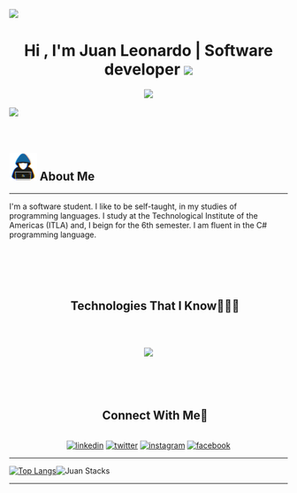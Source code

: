 <img src="https://user-images.githubusercontent.com/73097560/115834477-dbab4500-a447-11eb-908a-139a6edaec5c.gif">
<h1 align="center"><b>Hi , I'm Juan Leonardo | Software developer </b><img src="https://media.giphy.com/media/hvRJCLFzcasrR4ia7z/giphy.gif" width="35"></h1>
<p align="center">
  <a href="https://github.com/DenverCoder1/readme-typing-svg"><img src="https://readme-typing-svg.herokuapp.com?font=Time+New+Roman&color=cyan&size=25&center=true&vCenter=true&width=600&height=100&lines=Juan+Addiel+Leonardo..&hearts;++;Back-end+Developer;+Student;Love+to+learn+<3"></a>
</p>
<img src="https://user-images.githubusercontent.com/73097560/115834477-dbab4500-a447-11eb-908a-139a6edaec5c.gif">

<!-- I have a phrase which I wanna share and it's this that has marked me to continue studying. "If you can, because I can't be better." -->
<br>
<br>
<br>






## <picture><img src = "https://github.com/0xAbdulKhalid/0xAbdulKhalid/raw/main/assets/mdImages/about_me.gif" width = 50px></picture> **About Me**

---
I'm a software student. I like to be self-taught, in my studies of programming languages. I study at the Technological Institute of the Americas (ITLA) and, I beign for the 6th semester. I am fluent in the C# programming language.



<br>
<br>
<br>


<div id="user-content-toc">
  <ul align="center">
    <summary ><h2 style="display: inline-block">Technologies That I Know👨🏻‍💻</h2></summary>
  </ul>
</div>
<br>
<!--tech stack icons-->
<p align="center">
  <a href="https://skillicons.dev">
    <img src="https://skillicons.dev/icons?i=git,bootstrap,net,css,express,github,html,java,js,md,mongodb,mysql,nodejs,postman,react,tailwind,vscode,cs,devto,visualstudio,jquery,sequelize&perline=11" />
  </a>
</p>


<br>
<br>
<div id="user-content-toc">
  <ul align="center">
    <summary><h2 style="display: inline-block">Connect With Me🤝</h2></summary>
  </ul>
</div>

<!--icons and links-->
<p align="center">
<a href="https://www.linkedin.com/in/juan-addiel-leonardo-jaquez-2837731aa/" target="blank"><img align="center" src="https://user-images.githubusercontent.com/88904952/234979284-68c11d7f-1acc-4f0c-ac78-044e1037d7b0.png" alt="linkedin" height="50" width="50" /></a>
<a href="https://twitter.com/1010nishant" target="blank"><img align="center" src="https://user-images.githubusercontent.com/88904952/234980676-61bfb021-ecc8-48f7-88e6-34c1b06c4a58.png" alt="twitter" height="50" width="50" /></a> 
<a href="https://www.instagram.com/juanaleonardoj/" target="blank"><img align="center" src="https://user-images.githubusercontent.com/88904952/234981169-2dd1e58f-4b7e-468c-8213-034ba62156c3.png" alt="instagram" height="50" width="50" /></a>
  <a href="https://www.facebook.com/JAddielLeonardo/" target="blank"><img align="center" src="https://www.quinneysbush.co.nz/wp-content/uploads/2021/04/cropped-Facebook-logo.png" alt="facebook" height="50" width="50" /></a>
  
</p>




---

[![Top Langs](https://github-readme-stats.vercel.app/api/top-langs/?username=juanaddiel&layout=compact&theme=github_dark)](https://github.com/anuraghazra/github-readme-stats)![Juan Stacks](https://github-readme-stats.vercel.app/api?username=juanaddiel&theme=github_dark&show_icons=true)

---
